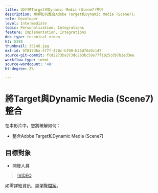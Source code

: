 ```yaml
---
title: 如何將Target與Dynamic Media (Scene7)整合
description: 瞭解如何整合Adobe Target和Dynamic Media (Scene7)。
role: Developer
level: Intermediate
topic: Personalization, Integrations
feature: Implementation, Integrations
doc-type: technical video
kt: 5388
thumbnail: 35148.jpg
exl-id: 9f017d6a-477f-420c-bf90-b25df0a9c147
source-git-commit: fcd2273ba373dc2b3bc59a77f1925cdb7b2ed3ee
workflow-type: tm+mt
source-wordcount: '48'
ht-degree: 2%

---
```


# 將Target與Dynamic Media (Scene7)整合

在本影片中，您將瞭解如何：

* 整合Adobe Target和Dynamic Media (Scene7)

## 目標對象

* 開發人員

>[!VIDEO](https://video.tv.adobe.com/v/35148/?quality=12)

如需詳細資訊，請瀏覽[檔案](https://experienceleague.adobe.com/docs/target/using/administer/scene7-settings.html?lang=zh-Hant)。
